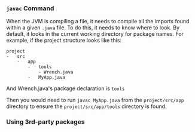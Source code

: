 ### `javac` Command

When the JVM is compiling a file, it needs to compile all the imports found within a given `.java` file. To do this, it needs to know where to look.
By default, it looks in the current working directory for package names. For example, if the project structure looks like this:

```
project
-   src
    -   app
        -   tools
            - Wrench.java
        -   MyApp.java
```

And Wrench.java's package declaration is `tools`

Then you would need to run `javac MyApp.java` from the `project/src/app` directory to ensure the `project/src/app/tools` directory is found.

### Using 3rd-party packages
